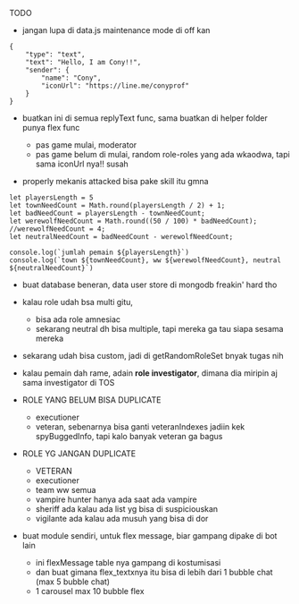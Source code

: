 TODO
- jangan lupa di data.js maintenance mode di off kan

```
{
    "type": "text",
    "text": "Hello, I am Cony!!",
    "sender": {
        "name": "Cony",
        "iconUrl": "https://line.me/conyprof"
    }
}
```
- buatkan ini di semua replyText func, sama buatkan di helper folder punya flex func
  - pas game mulai, moderator
  - pas game belum di mulai, random role-roles yang ada wkaodwa, tapi sama iconUrl nya!! susah

- properly mekanis attacked bisa pake skill itu gmna

```
let playersLength = 5
let townNeedCount = Math.round(playersLength / 2) + 1;
let badNeedCount = playersLength - townNeedCount;
let werewolfNeedCount = Math.round((50 / 100) * badNeedCount);
//werewolfNeedCount = 4;
let neutralNeedCount = badNeedCount - werewolfNeedCount;

console.log(`jumlah pemain ${playersLength}`)
console.log(`town ${townNeedCount}, ww ${werewolfNeedCount}, neutral ${neutralNeedCount}`)
```

- buat database beneran, data user store di mongodb freakin' hard tho
- kalau role udah bsa multi gitu,
  - bisa ada role amnesiac
  - sekarang neutral dh bisa multiple, tapi mereka ga tau siapa sesama mereka
- sekarang udah bisa custom, jadi di getRandomRoleSet bnyak tugas nih
- kalau pemain dah rame, adain **role investigator**, dimana dia miripin aj sama investigator di TOS

- ROLE YANG BELUM BISA DUPLICATE
  - executioner
  - veteran, sebenarnya bisa ganti veteranIndexes jadiin kek spyBuggedInfo, tapi kalo banyak veteran ga bagus
  
- ROLE YG JANGAN DUPLICATE
  - VETERAN
  - executioner
  - team ww semua
  - vampire hunter hanya ada saat ada vampire
  - sheriff ada kalau ada list yg bisa di suspiciouskan
  - vigilante ada kalau ada musuh yang bisa di dor
  

- buat module sendiri, untuk flex message, biar gampang dipake di bot lain
  - ini flexMessage table nya gampang di kostumisasi
  - dan buat gimana flex_textxnya itu bisa di lebih dari 1 bubble chat (max 5 bubble chat)
  - 1 carousel max 10 bubble flex

